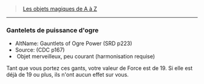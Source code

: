 ﻿> [Les objets magiques de A à Z](hd_magicitems_az_les_objets_magiques_de_a_a_z.md)

---

### Gantelets de puissance d'ogre

- AltName: Gauntlets of Ogre Power (SRD p223)
- Source: (CDC p167)
-  Objet merveilleux, peu courant (harmonisation requise)

Tant que vous portez ces gants, votre valeur de Force est de 19. Si elle est déjà de 19 ou plus, ils n'ont aucun effet sur vous.

